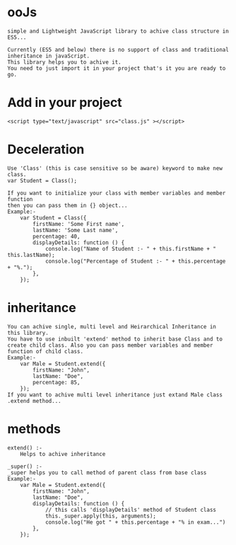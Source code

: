 # ooJs
    simple and Lightweight JavaScript library to achive class structure in ES5...

    Currently (ES5 and below) there is no support of class and traditional inheritance in javaScript. 
    This library helps you to achive it.
    You need to just import it in your project that's it you are ready to go.

# Add in your project
    <script type="text/javascript" src="class.js" ></script>

# Deceleration
    Use 'Class' (this is case sensitive so be aware) keyword to make new class.
    var Student = Class();

    If you want to initialize your class with member variables and member function
    then you can pass them in {} object...
    Example:-
        var Student = Class({
            firstName: 'Some First name',
            lastName: 'Some Last name',
            percentage: 40,
            displayDetails: function () {
                console.log("Name of Student :- " + this.firstName + " this.lastName);
                console.log("Percentage of Student :- " + this.percentage + "%.");
            },
        });

# inheritance
    You can achive single, multi level and Heirarchical Inheritance in this library.
    You have to use inbuilt 'extend' method to inherit base Class and to create child class. Also you can pass member variables and member function of child class.
    Example:-
        var Male = Student.extend({
            firstName: "John",
            lastName: "Doe",
            percentage: 85,
        });
    If you want to achive multi level inheritance just extand Male class .extend method...
# methods
    extend() :-
        Helps to achive inheritance

    _super() :-
    _super helps you to call method of parent class from base class
    Example:-
        var Male = Student.extend({
            firstName: "John",
            lastName: "Doe",
            displayDetails: function () {
                // this calls 'displayDetails' method of Student class
                this._super.apply(this, arguments);
                console.log("He got " + this.percentage + "% in exam...")
            },
        });
